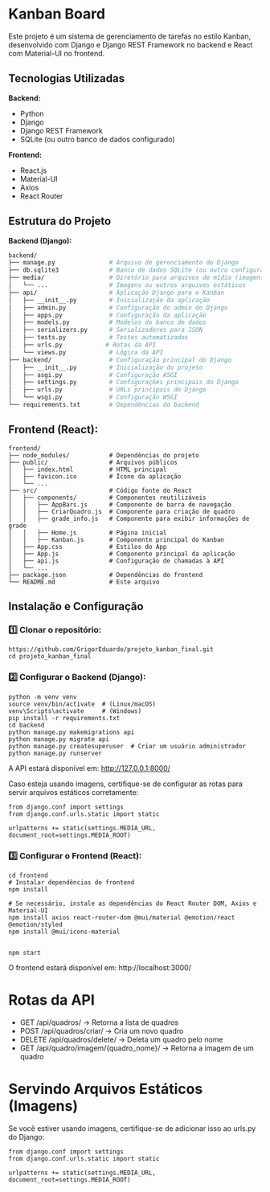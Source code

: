 # Kanban Board

Este projeto é um sistema de gerenciamento de tarefas no estilo Kanban, desenvolvido com Django e Django REST Framework no backend e React com Material-UI no frontend.

## Tecnologias Utilizadas

**Backend:**

* Python
* Django
* Django REST Framework
* SQLite (ou outro banco de dados configurado)

**Frontend:**

* React.js
* Material-UI
* Axios
* React Router

## Estrutura do Projeto

**Backend (Django):**

```bash
backend/
├── manage.py               # Arquivo de gerenciamento do Django
├── db.sqlite3              # Banco de dados SQLite (ou outro configurado)
├── media/                  # Diretório para arquivos de mídia (imagens)
│   └── ...                 # Imagens ou outros arquivos estáticos
├── api/                    # Aplicação Django para o Kanban
│   ├── __init__.py         # Inicialização da aplicação
│   ├── admin.py            # Configuração do admin do Django
│   ├── apps.py             # Configuração da aplicação
│   ├── models.py           # Modelos do banco de dados
│   ├── serializers.py      # Serializadores para JSON
│   ├── tests.py            # Testes automatizados
│   ├── urls.py            # Rotas da API
│   └── views.py            # Lógica da API
├── backend/                # Configuração principal do Django
│   ├── __init__.py         # Inicialização do projeto
│   ├── asgi.py             # Configuração ASGI
│   ├── settings.py         # Configurações principais do Django
│   ├── urls.py             # URLs principais do Django
│   └── wsgi.py             # Configuração WSGI
└── requirements.txt        # Dependências do backend
```
## Frontend (React):

```
frontend/
├── node_modules/           # Dependências do projeto
├── public/                 # Arquivos públicos
│   ├── index.html          # HTML principal
│   ├── favicon.ico         # Ícone da aplicação
│   └── ...
├── src/                    # Código fonte do React
│   ├── components/         # Componentes reutilizáveis
│   │   ├── AppBars.js      # Componente de barra de navegação
│   │   ├── CriarQuadro.js  # Componente para criação de quadro
│   │   ├── grade_info.js   # Componente para exibir informações de grade
│   │   ├── Home.js         # Página inicial
│   │   ├── Kanban.js       # Componente principal do Kanban
│   ├── App.css             # Estilos do App
│   ├── App.js              # Componente principal da aplicação
│   ├── api.js              # Configuração de chamadas à API
│   └── ...
├── package.json            # Dependências do frontend
└── README.md               # Este arquivo
```

## Instalação e Configuração
### 1️⃣ Clonar o repositório:

```
https://github.com/GrigorEduardo/projeto_kanban_final.git
cd projeto_kanban_final
```
### 2️⃣ Configurar o Backend (Django):

```
python -m venv venv
source venv/bin/activate  # (Linux/macOS)
venv\Scripts\activate     # (Windows)
pip install -r requirements.txt
cd backend
python manage.py makemigrations api
python manage.py migrate api
python manage.py createsuperuser  # Criar um usuário administrador
python manage.py runserver
```
A API estará disponível em: http://127.0.0.1:8000/

Caso esteja usando imagens, certifique-se de configurar as rotas para servir arquivos estáticos corretamente:

```
from django.conf import settings
from django.conf.urls.static import static

urlpatterns += static(settings.MEDIA_URL, document_root=settings.MEDIA_ROOT)
```
### 3️⃣ Configurar o Frontend (React):

```
cd frontend
# Instalar dependências do frontend
npm install

# Se necessário, instale as dependências do React Router DOM, Axios e Material-UI
npm install axios react-router-dom @mui/material @emotion/react @emotion/styled
npm install @mui/icons-material


npm start
```
O frontend estará disponível em: http://localhost:3000/

# **Rotas da API**

*    GET /api/quadros/ → Retorna a lista de quadros
*    POST /api/quadros/criar/ → Cria um novo quadro
*   DELETE /api/quadros/delete/ → Deleta um quadro pelo nome
*   GET /api/quadro/imagem/{quadro_nome}/ → Retorna a imagem de um quadro

# **Servindo Arquivos Estáticos (Imagens)**

Se você estiver usando imagens, certifique-se de adicionar isso ao urls.py do Django:
```
from django.conf import settings
from django.conf.urls.static import static

urlpatterns += static(settings.MEDIA_URL, document_root=settings.MEDIA_ROOT)
```

